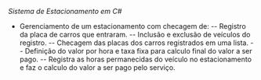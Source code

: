 *Sistema de Estacionamento em C#*
- Gerenciamento de um estacionamento com checagem de:
-- Registro da placa de carros que entraram.
-- Inclusão e exclusão de veículos do registro.
-- Checagem das placas dos carros registrados em uma lista.
-- Definição do valor por hora e taxa fixa para calculo final do valor a ser pago.
-- Registra as horas permanecidas do veículo no estacionamento e faz o calculo do valor a ser pago pelo serviço.
